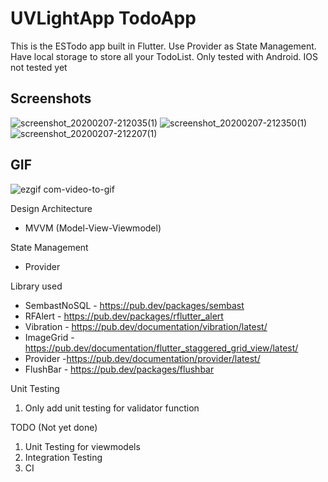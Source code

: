 # UVLightApp TodoApp

This is the ESTodo app built in Flutter. Use Provider as State Management. Have local storage to store all your TodoList. Only tested with Android. IOS not tested yet

## Screenshots

![screenshot_20200207-212035(1)](https://user-images.githubusercontent.com/14199227/74034569-837b5500-49f3-11ea-9eb7-bb859fef3b0a.jpg)
![screenshot_20200207-212350(1)](https://user-images.githubusercontent.com/14199227/74034583-8f671700-49f3-11ea-84f1-aa14815c29b5.jpg)
![screenshot_20200207-212207(1)](https://user-images.githubusercontent.com/14199227/74034602-98f07f00-49f3-11ea-8217-68b787956a5c.jpg)



## GIF

![ezgif com-video-to-gif](https://user-images.githubusercontent.com/14199227/74035190-c4279e00-49f4-11ea-9e94-8573ea2085e1.gif)


Design Architecture
- MVVM (Model-View-Viewmodel)

State Management
- Provider

Library used
  - SembastNoSQL - https://pub.dev/packages/sembast
  - RFAlert - https://pub.dev/packages/rflutter_alert
  - Vibration - https://pub.dev/documentation/vibration/latest/
  - ImageGrid - https://pub.dev/documentation/flutter_staggered_grid_view/latest/
  - Provider -https://pub.dev/documentation/provider/latest/
  - FlushBar - https://pub.dev/packages/flushbar

Unit Testing
1. Only add unit testing for validator function
  
TODO (Not yet done)
1. Unit Testing for viewmodels
2. Integration Testing
3. CI


